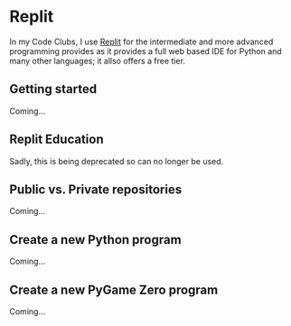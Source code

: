 # Replit

In my Code Clubs, I use [Replit](https://replit.com/) for the intermediate and more advanced
programming provides as it provides a full web based IDE for Python and many other languages;
it allso offers a free tier.

## Getting started

Coming...

## Replit Education

Sadly, this is being deprecated so can no longer be used.

## Public vs. Private repositories

Coming...

## Create a new Python program

Coming...

## Create a new PyGame Zero program

Coming...

